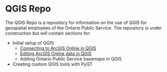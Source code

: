 # QGIS Repo

The QGIS Repo is a repository for information on the use of QGIS for geospatial employees of the Ontario Public Service. The repository is under construction but will contain sections for:
- Initial setup of QGIS
  - [Connecting to ArcGIS Online in QGIS](getting-started-with-QGIS/connecting-to-agol.md)
  - [Editing ArcGIS Online data in QGIS](getting-started-with-QGIS/editing.md)
  - Adding Ontario Public Service basemaps in QGIS
- Creating custom QGIS tools with PyQT
